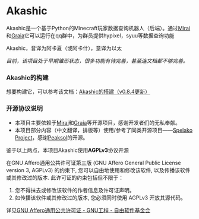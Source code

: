 # Akashic

Akashic是一个基于Python的Minecraft玩家数据查询机器人（后端）。通过[Mirai](https://github.com/mamoe/mirai)和[Graia](https://github.com/GraiaProject/Application)它可以运行在qq群中，为群员提供hypixel，syuu等数据查询功能

Akashic，音译为阿卡夏（或阿卡什），意译为以太



*目前，该项目处于早期雏形状态，很多功能有待完善，甚至连文档都不够完善。*



### Akashic的构建

想要构建它，可以参考该文档：[Akashic的搭建（v0.8.4更新）](https://github.com/hycx233/Akashic/blob/main/Akashic的搭建（v0.8.4更新）.md)



### 开源协议说明

- 本项目主要依赖于[Mirai](https://github.com/mamoe/mirai)和[Graia](https://github.com/GraiaProject/Application)等开源项目，感谢开发者们的无私奉献。
- 本项目部分内容（中文翻译，排版等）使用/参考了同类开源项目——[Spelako Project](https://github.com/Spelako)，感谢[Peaksol](https://space.bilibili.com/6933622)的开源。

鉴于以上两点，本项目Akashic使用**AGPLv3**协议开源

在GNU Affero通用公共许可证第三版 (GNU Affero General Public License version 3, AGPLv3) 的约束下, 您可以自由地使用和修改该软件, 以及传播该软件或其修改过的版本. 此许可证的约束包括但不限于：

1. 您不得抹去或修改该软件的作者信息及许可证声明。
2. 如传播该软件或其修改过的版本, 您必须同时使用 AGPLv3 开放其源代码。

详见[GNU Affero通用公共许可证 - GNU工程 - 自由软件基金会](https://www.gnu.org/licenses/agpl-3.0)




